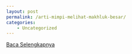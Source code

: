 ```yaml
---
layout: post
permalink: /arti-mimpi-melihat-makhluk-besar/
categories:
    - Uncategorized
---
```


[Baca Selengkapnya](/03)